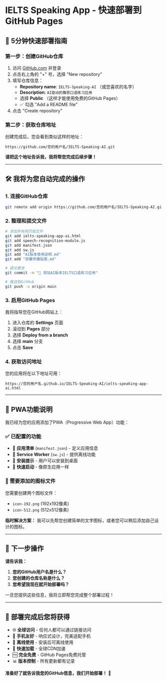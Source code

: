 # IELTS Speaking App - 快速部署到GitHub Pages

## 🚀 5分钟快速部署指南

### 第一步：创建GitHub仓库

1. 访问 [GitHub.com](https://github.com) 并登录
2. 点击右上角的 "+" 号，选择 "New repository"
3. 填写仓库信息：
   - **Repository name**: `IELTS-Speaking-AI` （或您喜欢的名字）
   - **Description**: `AI驱动的雅思口语练习应用`
   - 选择 **Public** （这样才能使用免费的GitHub Pages）
   - ✅ 勾选 "Add a README file"
4. 点击 "Create repository"

### 第二步：获取仓库地址

创建完成后，您会看到类似这样的地址：
```
https://github.com/您的用户名/IELTS-Speaking-AI.git
```

**请把这个地址告诉我，我将帮您完成后续步骤！**

---

## 🛠️ 我将为您自动完成的操作

### 1. 连接GitHub仓库
```bash
git remote add origin https://github.com/您的用户名/IELTS-Speaking-AI.git
```

### 2. 整理和提交文件
```bash
# 添加所有网页版文件
git add ielts-speaking-app-ai.html
git add speech-recognition-module.js
git add manifest.json
git add sw.js
git add "AI版本使用说明.md"
git add "部署传播指南.md"

# 提交更改
git commit -m "🚀 添加AI版本IELTS口语练习应用"

# 推送到GitHub
git push -u origin main
```

### 3. 启用GitHub Pages
我将指导您在GitHub网站上：
1. 进入仓库的 **Settings** 页面
2. 滚动到 **Pages** 部分
3. 选择 **Deploy from a branch**
4. 选择 **main** 分支
5. 点击 **Save**

### 4. 获取访问地址
您的应用将在以下地址可用：
```
https://您的用户名.github.io/IELTS-Speaking-AI/ielts-speaking-app-ai.html
```

---

## 📱 PWA功能说明

我已经为您的应用添加了PWA（Progressive Web App）功能：

### ✅ 已配置的功能
- 🎯 **应用清单** (`manifest.json`) - 定义应用信息
- 🔄 **Service Worker** (`sw.js`) - 提供离线功能
- 📱 **安装提示** - 用户可以安装到桌面
- 🚀 **快速启动** - 像原生应用一样

### 🎨 需要添加的图标文件
您需要创建两个图标文件：
- `icon-192.png` (192x192像素)
- `icon-512.png` (512x512像素)

**临时解决方案：** 我可以先帮您创建简单的文字图标，或者您可以稍后添加自己设计的图标。

---

## 🎯 下一步操作

**请告诉我：**

1. **您的GitHub用户名是什么？**
2. **您创建的仓库名称是什么？**
3. **您希望我现在就开始部署吗？**

一旦您提供这些信息，我将立即帮您完成整个部署过程！

---

## 🌟 部署完成后您将获得

- 🌐 **全球访问** - 任何人都可以通过链接访问
- 📱 **手机友好** - 响应式设计，完美适配手机
- 🔄 **离线使用** - 安装后可离线使用
- 🚀 **快速加载** - 全球CDN加速
- 🆓 **完全免费** - GitHub Pages免费托管
- 📊 **版本控制** - 所有更新都有记录

**准备好了就告诉我您的GitHub信息，我们开始部署！** 🚀 